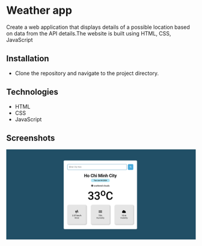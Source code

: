 # Weather app 
Create a web application that displays details of a possible location based on data from the API details.The website is built using HTML, CSS, JavaScript

## Installation
- Clone the repository and navigate to the project directory.

## Technologies
- HTML
- CSS
- JavaScript

## Screenshots
![](docs/home.png)<br>
